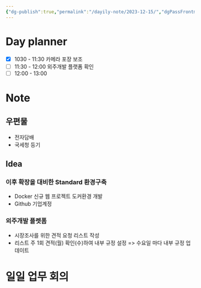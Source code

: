 ```yaml
---
{"dg-publish":true,"permalink":"/dayily-note/2023-12-15/","dgPassFrontmatter":true,"created":"2023-12-15T10:36:22.471+09:00","updated":"2023-12-15T11:39:42.210+09:00"}
---
```


# Day planner

- [x] 1030 - 11:30 카메라 포장 보조
- [ ] 11:30 - 12:00 외주개발 플랫폼 확인
- [ ] 12:00 - 13:00

# Note 
## 우편물
 - 전자담배
 - 국세청 등기
## Idea
### 이후 확장을 대비한 Standard 환경구축
 - Docker 신규 웹 프로젝트 도커환경 개발
 - Github 기업계정
### 외주개발 플렛폼
 - 시장조사를 위한 견적 요청 리스트 작성
 - 리스트 주 1회 견적(월) 확인(수)하여 내부 규정 설정
 => 수요일 마다 내부 규정 업데이트
# 일일 업무 회의
 